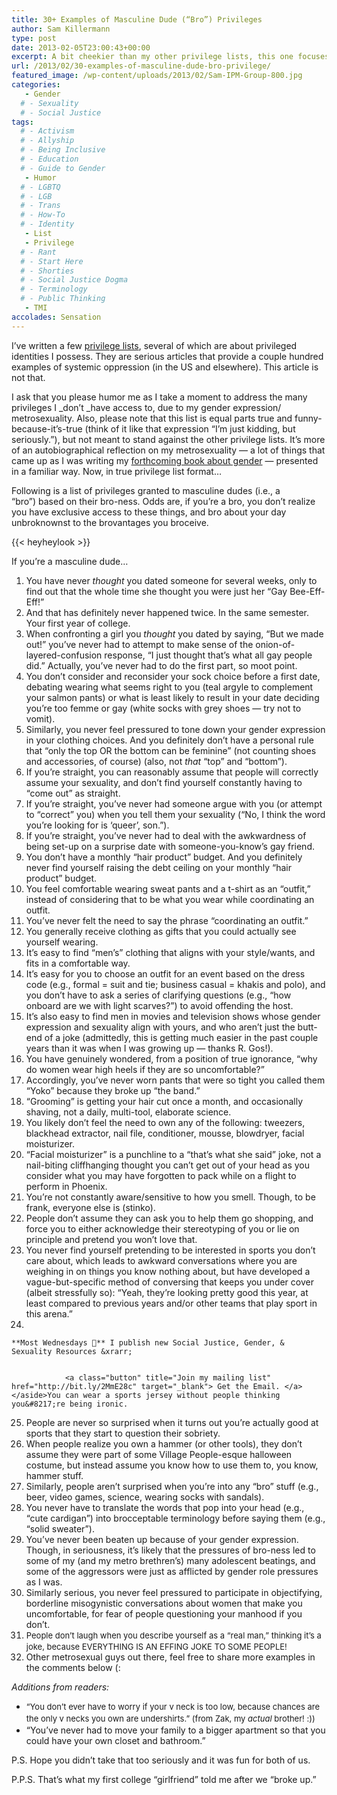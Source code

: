 ```yaml
---
title: 30+ Examples of Masculine Dude (“Bro”) Privileges
author: Sam Killermann
type: post
date: 2013-02-05T23:00:43+00:00
excerpt: A bit cheekier than my other privilege lists, this one focuses on the unearned benefits the bros in our society get, that the more feminine guys (like moi) do not.
url: /2013/02/30-examples-of-masculine-dude-bro-privilege/
featured_image: /wp-content/uploads/2013/02/Sam-IPM-Group-800.jpg
categories: 
   - Gender
  # - Sexuality
  # - Social Justice
tags:
  # - Activism
  # - Allyship
  # - Being Inclusive
  # - Education
  # - Guide to Gender
   - Humor
  # - LGBTQ
  # - LGB
  # - Trans
  # - How-To
  # - Identity
   - List
   - Privilege
  # - Rant
  # - Start Here
  # - Shorties
  # - Social Justice Dogma
  # - Terminology
  # - Public Thinking
   - TMI
accolades: Sensation
---
```

I&#8217;ve written a few [privilege lists][1], several of which are about privileged identities I possess. They are serious articles that provide a couple hundred examples of systemic oppression (in the US and elsewhere). This article is not that.

I ask that you please humor me as I take a moment to address the many privileges I _don&#8217;t _have access to, due to my gender expression/ metrosexuality. Also, please note that this list is equal parts true and funny-because-it&#8217;s-true (think of it like that expression &#8220;I&#8217;m just kidding, but seriously.&#8221;), but not meant to stand against the other privilege lists. It&#8217;s more of an autobiographical reflection on my metrosexuality &#8212; a lot of things that came up as I was writing my [forthcoming book about gender][2] &#8212; presented in a familiar way. Now, in true privilege list format&#8230;

Following is a list of privileges granted to masculine dudes (i.e., a &#8220;bro&#8221;) based on their bro-ness. Odds are, if you&#8217;re a bro, you don&#8217;t realize you have exclusive access to these things, and bro about your day unbroknownst to the brovantages you broceive.

{{< heyheylook >}}

If you&#8217;re a masculine dude&#8230;

  1. <span style="line-height: 12.997159004211426px;">You have never <em>thought</em> you dated someone for several weeks, only to find out that the whole time she thought you were just her &#8220;Gay Bee-Eff-Eff!&#8221;</span>
  2. And that has definitely never happened twice. In the same semester. Your first year of college.
  3. When confronting a girl you _thought_ you dated by saying, &#8220;But we made out!&#8221; you&#8217;ve never had to attempt to make sense of the onion-of-layered-confusion response, &#8220;I just thought that&#8217;s what all gay people did.&#8221; Actually, you&#8217;ve never had to do the first part, so moot point.
  4. You don&#8217;t consider and reconsider your sock choice before a first date, debating wearing what seems right to you (teal argyle to complement your salmon pants) or what is least likely to result in your date deciding you&#8217;re too femme or gay (white socks with grey shoes &#8212; try not to vomit).
  5. Similarly, you never feel pressured to tone down your gender expression in your clothing choices. And you definitely don&#8217;t have a personal rule that &#8220;only the top OR the bottom can be feminine&#8221; (not counting shoes and accessories, of course) (also, not _that_ &#8220;top&#8221; and &#8220;bottom&#8221;).
  6. If you&#8217;re straight, you can reasonably assume that people will correctly assume your sexuality, and don&#8217;t find yourself constantly having to &#8220;come out&#8221; as straight.
  7. If you&#8217;re straight, you&#8217;ve never had someone argue with you (or attempt to &#8220;correct&#8221; you) when you tell them your sexuality (&#8220;No, I think the word you&#8217;re looking for is &#8216;queer&#8217;, son.&#8221;).
  8. If you&#8217;re straight, you&#8217;ve never had to deal with the awkwardness of being set-up on a surprise date with someone-you-know&#8217;s gay friend.
  9. You don&#8217;t have a monthly &#8220;hair product&#8221; budget. And you definitely never find yourself raising the debt ceiling on your monthly &#8220;hair product&#8221; budget.
 10. You feel comfortable wearing sweat pants and a t-shirt as an &#8220;outfit,&#8221; instead of considering that to be what you wear while coordinating an outfit.
 11. You&#8217;ve never felt the need to say the phrase &#8220;coordinating an outfit.&#8221;
 12. You generally receive clothing as gifts that you could actually see yourself wearing.
 13. It&#8217;s easy to find &#8220;men&#8217;s&#8221; clothing that aligns with your style/wants, and fits in a comfortable way.
 14. It&#8217;s easy for you to choose an outfit for an event based on the dress code (e.g., formal = suit and tie; business casual = khakis and polo), and you don&#8217;t have to ask a series of clarifying questions (e.g., &#8220;how onboard are we with light scarves?&#8221;) to avoid offending the host.
 15. It&#8217;s also easy to find men in movies and television shows whose gender expression and sexuality align with yours, and who aren&#8217;t just the butt-end of a joke (admittedly, this is getting much easier in the past couple years than it was when I was growing up &#8212; thanks R. Gos!).
 16. You have genuinely wondered, from a position of true ignorance, &#8220;why do women wear high heels if they are so uncomfortable?&#8221;
 17. Accordingly, you&#8217;ve never worn pants that were so tight you called them &#8220;Yoko&#8221; because they broke up &#8220;the band.&#8221;
 18. &#8220;Grooming&#8221; is getting your hair cut once a month, and occasionally shaving, not a daily, multi-tool, elaborate science.
 19. You likely don&#8217;t feel the need to own any of the following: tweezers, blackhead extractor, nail file, conditioner, mousse, blowdryer, facial moisturizer.
 20. &#8220;Facial moisturizer&#8221; is a punchline to a &#8220;that&#8217;s what she said&#8221; joke, not a nail-biting cliffhanging thought you can&#8217;t get out of your head as you consider what you may have forgotten to pack while on a flight to perform in Phoenix.
 21. You&#8217;re not constantly aware/sensitive to how you smell. Though, to be frank, everyone else is (stinko).
 22. People don&#8217;t assume they can ask you to help them go shopping, and force you to either acknowledge their stereotyping of you or lie on principle and pretend you won&#8217;t love that.
 23. You never find yourself pretending to be interested in sports you don&#8217;t care about, which leads to awkward conversations where you are weighing in on things you know nothing about, but have developed a vague-but-specific method of conversing that keeps you under cover (albeit stressfully so): &#8220;Yeah, they&#8217;re looking pretty good this year, at least compared to previous years and/or other teams that play sport in this arena.&#8221;
 24. <aside class="heyHeyLook wednesdayEmail"> 
    **Most Wednesdays 💌** I publish new Social Justice, Gender, & Sexuality Resources &xrarr;
    
    
                <a class="button" title="Join my mailing list" href="http://bit.ly/2MmE28c" target="_blank"> Get the Email. </a> </aside>You can wear a sports jersey without people thinking you&#8217;re being ironic.
 25. People are never so surprised when it turns out you&#8217;re actually good at sports that they start to question their sobriety.
 26. When people realize you own a hammer (or other tools), they don&#8217;t assume they were part of some Village People-esque halloween costume, but instead assume you know how to use them to, you know, hammer stuff.
 27. Similarly, people aren&#8217;t surprised when you&#8217;re into any &#8220;bro&#8221; stuff (e.g., beer, video games, science, wearing socks with sandals).
 28. You never have to translate the words that pop into your head (e.g., &#8220;cute cardigan&#8221;) into brocceptable terminology before saying them (e.g., &#8220;solid sweater&#8221;).
 29. You&#8217;ve never been beaten up because of your gender expression. Though, in seriousness, it&#8217;s likely that the pressures of bro-ness led to some of my (and my metro brethren&#8217;s) many adolescent beatings, and some of the aggressors were just as afflicted by gender role pressures as I was.
 30. Similarly serious, you never feel pressured to participate in objectifying, borderline misogynistic conversations about women that make you uncomfortable, for fear of people questioning your manhood if you don&#8217;t.
 31. <span style="font-size: 13px; line-height: 19px;">People don&#8217;t laugh when you describe yourself as a &#8220;real man,&#8221; thinking it&#8217;s a joke, because EVERYTHING IS AN EFFING JOKE TO SOME PEOPLE!</span>
 32. Other metrosexual guys out there, feel free to share more examples in the comments below (:

_Additions from readers:_

  * <span style="font-size: 13px; line-height: 19px;">&#8220;You don&#8217;t ever have to worry if your v neck is too low, because chances are the only v necks you own are undershirts.&#8221; (from Zak, my <em>actual</em> brother! :))</span>
  * &#8220;You&#8217;ve never had to move your family to a bigger apartment so that you could have your own closet and bathroom.&#8221;

P.S. Hope you didn&#8217;t take that too seriously and it was fun for both of us.
  
P.P.S. That&#8217;s what my first college &#8220;girlfriend&#8221; told me after we &#8220;broke up.&#8221;

 [1]: /category/privilege-lists/ "Privilege Lists"
 [2]: /2013/02/gender-book-coming-soon/ "Gender Book Coming Soon!"